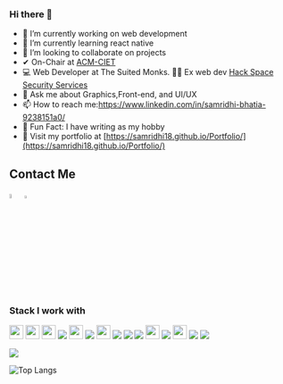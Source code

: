 ### Hi there 👋



- 🔭 I’m currently working on web development
- 🌱 I’m currently learning react native
- 👯 I’m looking to collaborate on projects
- ✔ On-Chair at [ACM-CIET](https://acm.chitkara.edu.in)
- 💻 Web Developer at The Suited Monks.
👨‍💻 Ex web dev [Hack Space Security Services](https://hackspace.co.in/) 
- 💬 Ask me about Graphics,Front-end, and UI/UX
- 📫 How to reach me:https://www.linkedin.com/in/samridhi-bhatia-9238151a0/
- 🕺 Fun Fact: I have writing as my hobby
- 🏡 Visit my portfolio at [https://samridhi18.github.io/Portfolio/](https://samridhi18.github.io/Portfolio/)

## Contact Me
  [<img src="https://img.icons8.com/color/48/000000/linkedin.png" width="4.5%"/>](https://www.linkedin.com/in/samridhi-bhatia-9238151a0/)  [<img src="https://sourcerer.io/icons/logo-sharing.svg" width="3.5%" alt="Sourcerer">](https://sourcerer.io/samridhi18)
<h3>Stack I work with</h3>
<p align="left">

<img src="https://img.shields.io/badge/java-11B48A.svg?&style=for-the-badge&logo=java&logoColor=white" height="25"/>
<img src="https://img.shields.io/badge/javascript-6400AA.svg?&style=for-the-badge&logo=javascript&logoColor=white" height="25"/>
<img src="https://img.shields.io/badge/react-4479A1.svg?&style=for-the-badge&logo=react&logoColor=white" height="25"/>
<img src="https://img.shields.io/badge/css3%20-%231572B6.svg?&style=for-the-badge&logo=css3&logoColor=white"/>
<img src="https://img.shields.io/badge/linux-FB7A24.svg?&style=for-the-badge&logo=linux&logoColor=white" height="25"/>
<img src="https://img.shields.io/badge/python%20-%2314354C.svg?&style=for-the-badge&logo=python&logoColor=white"/>
<img src="https://img.shields.io/badge/Bootstrap-563D7C.svg?&style=for-the-badge&logo=bootstrap&logoColor=white" height="25"/>
<img src="https://img.shields.io/badge/c%20-%2300599C.svg?&style=for-the-badge&logo=c&logoColor=white"/>
<img src="https://img.shields.io/badge/jquery%20-%230769AD.svg?&style=for-the-badge&logo=jquery&logoColor=white"/>
<img src="https://img.shields.io/badge/adobe%20xd%20-%23FF26BE.svg?&style=for-the-badge&logo=adobe%20xd&logoColor=white"/>
<img src="https://img.shields.io/badge/HTML-E34F26.svg?&style=for-the-badge&logo=html5&logoColor=white" height="25"/>
<img src="https://img.shields.io/badge/github%20-%23121011.svg?&style=for-the-badge&logo=github&logoColor=white"/>
<img src="https://img.shields.io/badge/Git-F05032.svg?&style=for-the-badge&logo=git&logoColor=white" height="25"/>
<img src="https://img.shields.io/badge/heroku%20-%23430098.svg?&style=for-the-badge&logo=heroku&logoColor=white"/>
<img src="https://img.shields.io/badge/mysql-%2300f.svg?&style=for-the-badge&logo=mysql&logoColor=white"/>
</p> 
 <img src="https://github-readme-stats.vercel.app/api?username=samridhi18&&show_icons=true&title_color=08fdd8&icon_color=bb2acf&text_color=ffffff&bg_color=0a192f&count_private=true"/>

![Top Langs](https://github-readme-stats.vercel.app/api/top-langs/?username=samridhi18)

